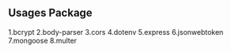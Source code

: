 ## Usages Package
1.bcrypt
2.body-parser
3.cors
4.dotenv
5.express
6.jsonwebtoken
7.mongoose
8.multer
